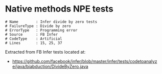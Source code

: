 # Native methods NPE tests

```
# Name        : Infer divide by zero tests
# FailureType : Divide by zero
# ErrorType   : Programming error
# Source      : FB Infer
# CodeType    : Artificial
# Lines       : 15, 25, 37
```

Extracted from FB Infer tests located at:

- https://github.com/facebook/infer/blob/master/infer/tests/codetoanalyze/java/biabduction/DivideByZero.java